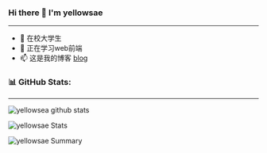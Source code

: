 ### Hi there 👋 I'm yellowsae

---

- 🔭  在校大学生
- 🌱  正在学习web前端
- 📫  这是我的博客 [blog](http://hh.yellowsea.site/)








### 📊 GitHub Stats:

---

![yellowsea github stats](https://github-readme-stats.vercel.app/api?username=yellowsae&theme=radical&show_icons=true&count_private=true)

![yellowsae Stats](https://github-profile-summary-cards.vercel.app/api/cards/repos-per-language?username=yellowsae&theme=solarized_dark)

![yellowsae Summary](https://github-profile-summary-cards.vercel.app/api/cards/profile-details?username=yellowsae&theme=solarized_dark)

